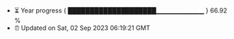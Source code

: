 - ⏳ Year progress { ████████████████████▁▁▁▁▁▁▁▁▁▁ } 66.92 %
- ⏰ Updated on Sat, 02 Sep 2023 06:19:21 GMT

